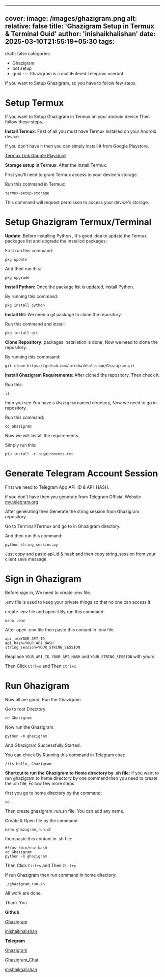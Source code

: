 ---
cover:
 image: /images/ghazigram.png
 alt:
 relative: false
title: 'Ghazigram Setup in Termux & Terminal Guid'
author: 'inishaikhalishan'
date: 2025-03-10T21:55:19+05:30
tags:
  - 
draft: false
categories:
  - Ghazigram
  - bot setup
  - guid
--- Ghazigram is a multiFutered Telegram userbot.

If you want to Setup Ghazigram, so you have to follow few steps.

# Setup Termux
If you want to Setup Ghazigram in Termux on your android device Then follow these steps.

**Install Termux**: First of all you must have Termux installed on your Android device.

If you don't have it then you can simply install it from Google Playstore.

[Termux Link Google Playstore](https://play.google.com/store/apps/details?id=com.termux)

**Storage setup in Termux**: After the install Termux.

First you'll need to grant Termux access to your device's storage.

Run this command in Termux:
```shell
termux-setup-storage
```

This command will request permisson to access your device's storage.

# Setup Ghazigram Termux/Terminal

**Update**: Before installing Python , It's good idea to update the Termux packages list and upgrade the installed packages:

First run this command:
```shell
pkg update
```

And then run this:
```shell
pkg upgrade 
```


**Install Python:** Once the package list is updated, install Python.

By running this command:
```shell
pkg install python
```


**Install Git:** We need a git package to clone the repository.

Run this command and install:
```shell
pkg install git 
```

**Clone Repository**: packages installation is done, Now we need to clone the repository.

By running this commaand: 
```shell
git clone https://github.com/inishaikhalishan/Ghazigram.git
```

**Install Ghazigram Requirements**: After cloned the repository, Then check it.


Run this:
```shell
ls
```


then you see You have a `Ghazigram` named directory, Now we need to go in repository.


Run this command:
```shell
cd Ghazigram 
```

Now we will install the requirements.

Simply run this:
```shell
pip install -r requirements.txt
```

# Generate Telegram Account Session
First we need to Telegram App API_ID & API_HASH.

if you don't have then you generate from Telegram Official Website [my.telegram.org](https://my.telegram.org)

After generating then Generate the string session from Ghazigram repository.

Go to Terminal/Termux and go to in Ghazigram directory.

And then run this command:
```shell
python string_session.py
```

Just copy and paste api_id & hash and then copy string_session  from your client save message.


# Sign in Ghazigram
Before sign in, We need to create .env file.

.env file is used to keep your private things so that no one can access it.

create .env file and open it By run this command:
```shell
nano .env
``` 


After open .env file then paste this contant in .env file.
```shell 
api_id=YOUR_API_ID
api_hash=YOUR_API_HASH
string_session=YOUR_STRING_SESSION
```

Reaplace `YOUR_API_ID`, `YOUR_API_HASH`  and `YOUR_STRING_SESSION` with yours.

Then Click `Ctrl+s` and Then `Ctrl+x`

# Run Ghazigram 
Now all are good, Run the Ghazigram.

Go to root Directory:
```shell
cd Ghazigram
```

Now run the Ghazigram:
```shell
python -m ghazigram 
```

And Ghazigram Successfully Started.

You can check By Running this command in Telegram chat:
```shell
/tts Hello, Ghazigram
```



**Shortcut to run the Ghazigram to Home directory by .sh file:** If you want to run ghazigram to home directory by one command then you need to create the .sh file, Follow few more steps.


first you go to home directory by the command:
```shell 
cd ..
```

Then create ghazigram_run.sh file, You can add any name.

Create & Open file by the command:
```shell
nano ghazigram_run.sh
```

then paste this contant in .sh file:
```shell
#!/usr/bin/env bash
cd Ghazigram
python -m ghazigram
```
Then Click `Ctrl+s` and Then `Ctrl+x`


If run Ghazigram then run command in home directory:
```shell
./ghazigram_run.sh
```

All work are done.

Thank You.

**Github**
    
[Ghazigram](https://github.com/inishaikhalishan/Ghazigram)
    
    
[inishaikhalishan](https://github.com/inishaikhalishan)
    
    
**Telegram**

[Ghazigram](https://t.me/ghazigam)


[Ghazigram_Chat](https://t.me/ghazigram_chat)
    

[inishaikhalishan](https://t.me/inishaikhalishan)
    